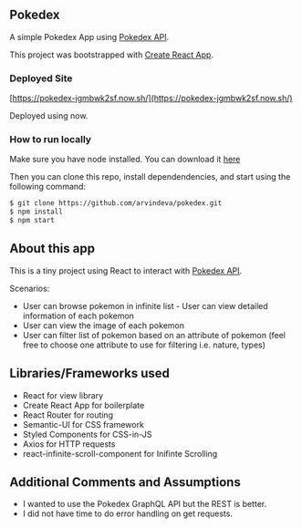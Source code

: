 ## Pokedex

A simple Pokedex App using [Pokedex API](https://pokeapi.co/).

This project was bootstrapped with [Create React App](https://github.com/facebook/create-react-app).

### Deployed Site

[https://pokedex-jgmbwk2sf.now.sh/](https://pokedex-jgmbwk2sf.now.sh/)

Deployed using now.

### How to run locally

Make sure you have node installed. You can download it [here](https://nodejs.org/en/download/)

Then you can clone this repo, install dependendencies, and start using the following command:

```bash
$ git clone https://github.com/arvindeva/pokedex.git
$ npm install
$ npm start
```

## About this app

This is a tiny project using React to interact with [Pokedex API](https://pokeapi.co/).

Scenarios:

- User can browse pokemon in infinite list - User can view detailed information of each pokemon
- User can view the image of each pokemon
- User can filter list of pokemon based on an attribute of pokemon (feel free to choose one attribute to use for filtering i.e. nature, types)

## Libraries/Frameworks used

- React for view library
- Create React App for boilerplate
- React Router for routing
- Semantic-UI for CSS framework
- Styled Components for CSS-in-JS
- Axios for HTTP requests
- react-infinite-scroll-component for Inifinte Scrolling

## Additional Comments and Assumptions

- I wanted to use the Pokedex GraphQL API but the REST is better.
- I did not have time to do error handling on get requests.
